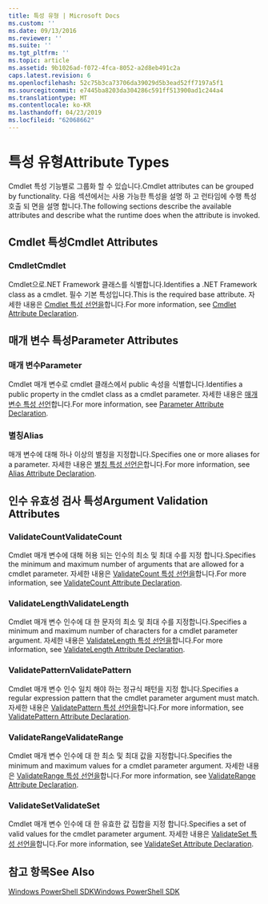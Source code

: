 ```yaml
---
title: 특성 유형 | Microsoft Docs
ms.custom: ''
ms.date: 09/13/2016
ms.reviewer: ''
ms.suite: ''
ms.tgt_pltfrm: ''
ms.topic: article
ms.assetid: 9b1026ad-f072-4fca-8052-a2d8eb491c2a
caps.latest.revision: 6
ms.openlocfilehash: 52c75b3ca73706da39029d5b3ead52ff7197a5f1
ms.sourcegitcommit: e7445ba8203da304286c591ff513900ad1c244a4
ms.translationtype: MT
ms.contentlocale: ko-KR
ms.lasthandoff: 04/23/2019
ms.locfileid: "62068662"
---
```

# <a name="attribute-types"></a><span data-ttu-id="70db1-102">특성 유형</span><span class="sxs-lookup"><span data-stu-id="70db1-102">Attribute Types</span></span>

<span data-ttu-id="70db1-103">Cmdlet 특성 기능별로 그룹화 할 수 있습니다.</span><span class="sxs-lookup"><span data-stu-id="70db1-103">Cmdlet attributes can be grouped by functionality.</span></span>
<span data-ttu-id="70db1-104">다음 섹션에서는 사용 가능한 특성을 설명 하 고 런타임에 수행 특성 호출 되 면을 설명 합니다.</span><span class="sxs-lookup"><span data-stu-id="70db1-104">The following sections describe the available attributes and describe what the runtime does when the attribute is invoked.</span></span>

## <a name="cmdlet-attributes"></a><span data-ttu-id="70db1-105">Cmdlet 특성</span><span class="sxs-lookup"><span data-stu-id="70db1-105">Cmdlet Attributes</span></span>

### <a name="cmdlet"></a><span data-ttu-id="70db1-106">Cmdlet</span><span class="sxs-lookup"><span data-stu-id="70db1-106">Cmdlet</span></span>

<span data-ttu-id="70db1-107">Cmdlet으로.NET Framework 클래스를 식별합니다.</span><span class="sxs-lookup"><span data-stu-id="70db1-107">Identifies a .NET Framework class as a cmdlet.</span></span>
<span data-ttu-id="70db1-108">필수 기본 특성입니다.</span><span class="sxs-lookup"><span data-stu-id="70db1-108">This is the required base attribute.</span></span>
<span data-ttu-id="70db1-109">자세한 내용은 [Cmdlet 특성 선언을](./cmdlet-attribute-declaration.md)합니다.</span><span class="sxs-lookup"><span data-stu-id="70db1-109">For more information, see [Cmdlet Attribute Declaration](./cmdlet-attribute-declaration.md).</span></span>

## <a name="parameter-attributes"></a><span data-ttu-id="70db1-110">매개 변수 특성</span><span class="sxs-lookup"><span data-stu-id="70db1-110">Parameter Attributes</span></span>

### <a name="parameter"></a><span data-ttu-id="70db1-111">매개 변수</span><span class="sxs-lookup"><span data-stu-id="70db1-111">Parameter</span></span>

<span data-ttu-id="70db1-112">Cmdlet 매개 변수로 cmdlet 클래스에서 public 속성을 식별합니다.</span><span class="sxs-lookup"><span data-stu-id="70db1-112">Identifies a public property in the cmdlet class as a cmdlet parameter.</span></span>
<span data-ttu-id="70db1-113">자세한 내용은 [매개 변수 특성 선언](./parameter-attribute-declaration.md)합니다.</span><span class="sxs-lookup"><span data-stu-id="70db1-113">For more information, see [Parameter Attribute Declaration](./parameter-attribute-declaration.md).</span></span>

### <a name="alias"></a><span data-ttu-id="70db1-114">별칭</span><span class="sxs-lookup"><span data-stu-id="70db1-114">Alias</span></span>

<span data-ttu-id="70db1-115">매개 변수에 대해 하나 이상의 별칭을 지정합니다.</span><span class="sxs-lookup"><span data-stu-id="70db1-115">Specifies one or more aliases for a parameter.</span></span>
<span data-ttu-id="70db1-116">자세한 내용은 [별칭 특성 선언은](./alias-attribute-declaration.md)합니다.</span><span class="sxs-lookup"><span data-stu-id="70db1-116">For more information, see [Alias Attribute Declaration](./alias-attribute-declaration.md).</span></span>

## <a name="argument-validation-attributes"></a><span data-ttu-id="70db1-117">인수 유효성 검사 특성</span><span class="sxs-lookup"><span data-stu-id="70db1-117">Argument Validation Attributes</span></span>

### <a name="validatecount"></a><span data-ttu-id="70db1-118">ValidateCount</span><span class="sxs-lookup"><span data-stu-id="70db1-118">ValidateCount</span></span>

<span data-ttu-id="70db1-119">Cmdlet 매개 변수에 대해 허용 되는 인수의 최소 및 최대 수를 지정 합니다.</span><span class="sxs-lookup"><span data-stu-id="70db1-119">Specifies the minimum and maximum number of arguments that are allowed for a cmdlet parameter.</span></span>
<span data-ttu-id="70db1-120">자세한 내용은 [ValidateCount 특성 선언을](./validatecount-attribute-declaration.md)합니다.</span><span class="sxs-lookup"><span data-stu-id="70db1-120">For more information, see [ValidateCount Attribute Declaration](./validatecount-attribute-declaration.md).</span></span>

### <a name="validatelength"></a><span data-ttu-id="70db1-121">ValidateLength</span><span class="sxs-lookup"><span data-stu-id="70db1-121">ValidateLength</span></span>

<span data-ttu-id="70db1-122">Cmdlet 매개 변수 인수에 대 한 문자의 최소 및 최대 수를 지정합니다.</span><span class="sxs-lookup"><span data-stu-id="70db1-122">Specifies a minimum and maximum number of characters for a cmdlet parameter argument.</span></span>
<span data-ttu-id="70db1-123">자세한 내용은 [ValidateLength 특성 선언을](./validatelength-attribute-declaration.md)합니다.</span><span class="sxs-lookup"><span data-stu-id="70db1-123">For more information, see [ValidateLength Attribute Declaration](./validatelength-attribute-declaration.md).</span></span>

### <a name="validatepattern"></a><span data-ttu-id="70db1-124">ValidatePattern</span><span class="sxs-lookup"><span data-stu-id="70db1-124">ValidatePattern</span></span>

<span data-ttu-id="70db1-125">Cmdlet 매개 변수 인수 일치 해야 하는 정규식 패턴을 지정 합니다.</span><span class="sxs-lookup"><span data-stu-id="70db1-125">Specifies a regular expression pattern that the cmdlet parameter argument must match.</span></span>
<span data-ttu-id="70db1-126">자세한 내용은 [ValidatePattern 특성 선언을](./validatepattern-attribute-declaration.md)합니다.</span><span class="sxs-lookup"><span data-stu-id="70db1-126">For more information, see [ValidatePattern Attribute Declaration](./validatepattern-attribute-declaration.md).</span></span>

### <a name="validaterange"></a><span data-ttu-id="70db1-127">ValidateRange</span><span class="sxs-lookup"><span data-stu-id="70db1-127">ValidateRange</span></span>

<span data-ttu-id="70db1-128">Cmdlet 매개 변수 인수에 대 한 최소 및 최대 값을 지정합니다.</span><span class="sxs-lookup"><span data-stu-id="70db1-128">Specifies the minimum and maximum values for a cmdlet parameter argument.</span></span>
<span data-ttu-id="70db1-129">자세한 내용은 [ValidateRange 특성 선언을](./validaterange-attribute-declaration.md)합니다.</span><span class="sxs-lookup"><span data-stu-id="70db1-129">For more information, see [ValidateRange Attribute Declaration](./validaterange-attribute-declaration.md).</span></span>

### <a name="validateset"></a><span data-ttu-id="70db1-130">ValidateSet</span><span class="sxs-lookup"><span data-stu-id="70db1-130">ValidateSet</span></span>

<span data-ttu-id="70db1-131">Cmdlet 매개 변수 인수에 대 한 유효한 값 집합을 지정 합니다.</span><span class="sxs-lookup"><span data-stu-id="70db1-131">Specifies a set of valid values for the cmdlet parameter argument.</span></span>
<span data-ttu-id="70db1-132">자세한 내용은 [ValidateSet 특성 선언을](./validateset-attribute-declaration.md)합니다.</span><span class="sxs-lookup"><span data-stu-id="70db1-132">For more information, see [ValidateSet Attribute Declaration](./validateset-attribute-declaration.md).</span></span>

## <a name="see-also"></a><span data-ttu-id="70db1-133">참고 항목</span><span class="sxs-lookup"><span data-stu-id="70db1-133">See Also</span></span>

[<span data-ttu-id="70db1-134">Windows PowerShell SDK</span><span class="sxs-lookup"><span data-stu-id="70db1-134">Windows PowerShell SDK</span></span>](../windows-powershell-reference.md)
